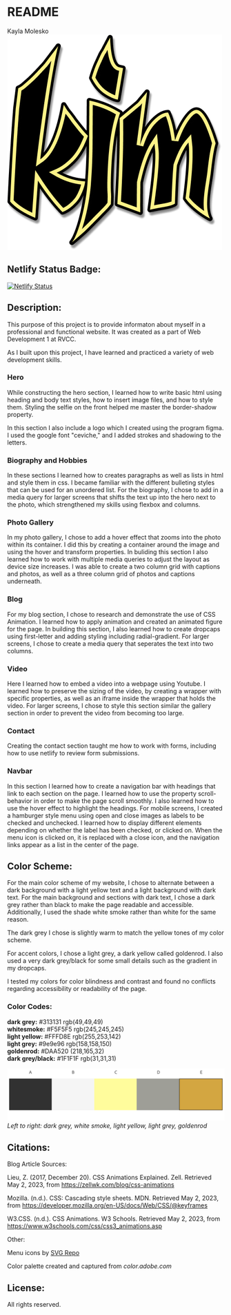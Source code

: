 # README

Kayla Molesko<br>
![logo](img/favicon9696.png)

## Netlify Status Badge:

[![Netlify Status](https://api.netlify.com/api/v1/badges/39c5ed1f-89fe-40da-89be-7a3ba3c69f7e/deploy-status)](https://app.netlify.com/sites/about-me-kmolesko/deploys)

## Description:

This purpose of this project is to provide informaton about myself in a professional and functional website. It was created as a part of Web Development 1 at RVCC.

As I built upon this project, I have learned and practiced a variety of web development skills. 

### Hero

While constructing the hero section, I learned how to write basic html using heading and body text styles, how to insert image files, and how to style them. Styling the selfie on the front helped me master the border-shadow property. 

In this section I also include a logo which I created using the program figma. I used the google font "ceviche," and I added strokes and shadowing to the letters.

### Biography and Hobbies

In these sections I learned how to creates paragraphs as well as lists in html and style them in css. I became familiar with the different bulleting styles that can be used for an unordered list. For the biography, I chose to add in a media query for larger screens that shifts the text up into the hero next to the photo, which strengthened my skills using flexbox and columns. 

### Photo Gallery

In my photo gallery, I chose to add a hover effect that zooms into the photo within its container. I did this by creating a container around the image and using the hover and transform properties. In buliding this section I also learned how to work with multiple media queries to adjust the layout as device size increases. I was able to create a two column grid with captions and photos, as well as a three column grid of photos and captions underneath.

### Blog

For my blog section, I chose to research and demonstrate the use of CSS Animation. I learned how to apply animation and created an animated figure for the page. In building this section, I also learned how to create dropcaps using first-letter and adding styling including radial-gradient. For larger screens, I chose to create a media query that seperates the text into two columns.

### Video

Here I learned how to embed a video into a webpage using Youtube. I learned how  to preserve the sizing of the video, by creating a wrapper with specific properties, as well as an iframe inside the wrapper that holds the video. For larger screens, I chose to style this section similar the gallery section in order to prevent the video from becoming too large.

### Contact

Creating the contact section taught me how to work with forms, including how to use netlify to review form submissions. 

### Navbar

In this section I learned how to create a navigation bar with headings that link to each section on the page. I learned how to use the property scroll-behavior in order to make the page scroll smoothly. I also learned how to use the hover effect to highlight the headings. For mobile screens, I created a hamburger style menu using open and close images as labels to be checked and unchecked. I learned how to display different elements depending on whether the label has been checked, or clicked on. When the menu icon is clicked on, it is replaced with a close icon, and the navigation links appear as a list in the center of the page. 

## Color Scheme:

For the main color scheme of my website, I chose to alternate between a dark background with a light yellow text and a light background with dark text. For the main background and sections with dark text, I chose a dark grey rather than black to make the page readable and accessible. Additionally, I used the shade white smoke rather than white for the same reason. 

The dark grey I chose is slightly warm to match the yellow tones of my color scheme.

For accent colors, I chose a light grey, a dark yellow called goldenrod. I also used a very dark grey/black for some small details such as the gradient in my dropcaps. 

I tested my colors for color blindness and contrast and found no conflicts regarding accessibility or readability of the page.<br>

### Color Codes:

**dark grey:** #313131 rgb(49,49,49) <br>
**whitesmoke:** #F5F5F5 rgb(245,245,245) <br>
**light yellow:** #FFFD8E rgb(255,253,142) <br>
**light grey:** #9e9e96 rgb(158,158,150) <br>
**goldenrod:** #DAA520 (218,165,32) <br>
**dark grey/black:** #1F1F1F rgb(31,31,31)<br>

![colors](img/colors.png)<br>
*Left to right: dark grey, white smoke, light yellow, light grey, goldenrod* 

## Citations:

Blog Article Sources: <br>

Lieu, Z. (2017, December 20). CSS Animations Explained. Zell. Retrieved May 2, 2023, from <a href="https://zellwk.com/blog/css-animations">https://zellwk.com/blog/css-animations</a>  <br>

Mozilla. (n.d.). CSS: Cascading style sheets. MDN. Retrieved May 2, 2023, from <a href="https://developer.mozilla.org/en-US/docs/Web/CSS/@keyframes">https://developer.mozilla.org/en-US/docs/Web/CSS/@keyframes</a> <br>

W3.CSS. (n.d.). CSS Animations. W3 Schools. Retrieved May 2, 2023, from <a href="https://www.w3schools.com/css/css3_animations.asp">https://www.w3schools.com/css/css3_animations.asp</a> <br>

Other: <br>

Menu icons by <a href="https://www.svgrepo.com" target="_blank">SVG Repo</a> <br>

Color palette created and captured from *color.adobe.com*

## License:

All rights reserved.